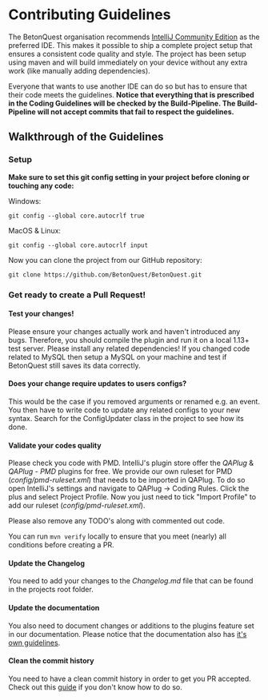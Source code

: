 # Contributing Guidelines

The BetonQuest organisation recommends <a href="https://www.jetbrains.com/idea/" target="_blank">IntelliJ Community Edition</a> as the preferred IDE.
This makes it possible to ship a complete project setup that ensures a consistent code quality and style.
The project has been setup using maven and will build immediately on your device without any extra work (like manually adding dependencies).

Everyone that wants to use another IDE can do so but has to ensure that their code meets the guidelines.
**Notice that everything that is prescribed in the Coding Guidelines will be checked by the Build-Pipeline.
The Build-Pipeline will not accept commits that fail to respect the guidelines.**


## Walkthrough of the Guidelines

### Setup

**Make sure to set this git config setting in your project before cloning or touching any code:**

Windows:
```
git config --global core.autocrlf true
```
MacOS & Linux:
``` 
git config --global core.autocrlf input
```

Now you can clone the project from our GitHub repository:

```
git clone https://github.com/BetonQuest/BetonQuest.git
```

### Get ready to create a Pull Request!

#### Test your changes!
Please ensure your changes actually work and haven't introduced any bugs.
Therefore, you should compile the plugin and run it on a local 1.13+ test server.
Please install any related dependencies! If you changed code related to MySQL then setup a MySQL on your machine and test if BetonQuest still saves its data correctly. 

#### Does your change require updates to users configs?
This would be the case if you removed arguments or renamed e.g. an event.
You then have to write code to update any related configs to your new syntax.
Search for the ConfigUpdater class in the project to see how its done.

#### Validate your codes quality
Please check you code with PMD. IntelliJ's plugin store offer the _QAPlug_ & _QAPlug - PMD_ plugins for free.
We provide our own ruleset for PMD (_config/pmd-ruleset.xml_) that needs to be imported in QAPlug. 
To do so open IntelliJ's settings and navigate to  QAPlug -> Coding Rules. Click the plus and select Project Profile.
Now you just need to tick "Import Profile" to add our ruleset (_config/pmd-ruleset.xml_).

Please also remove any TODO's along with commented out code.

You can run `mvn verify` locally to ensure that you meet (nearly) all conditions before creating a PR.

#### Update the Changelog
You need to add your changes to the _Changelog.md_ file that can be found in the projects root folder.

#### Update the documentation
You also need to document changes or additions to the plugins feature set in our documentation. Please notice that the documentation 
also has [it's own guidelines](../Contributing/Documentation/Guidelines.md).

#### Clean the commit history
You need to have a clean commit history in order to get you PR accepted.
Check out this <a href="https://medium.com/@catalinaturlea/clean-git-history-a-step-by-step-guide-eefc0ad8696d" target="_blank">guide</a> if you don't know how to do so.

